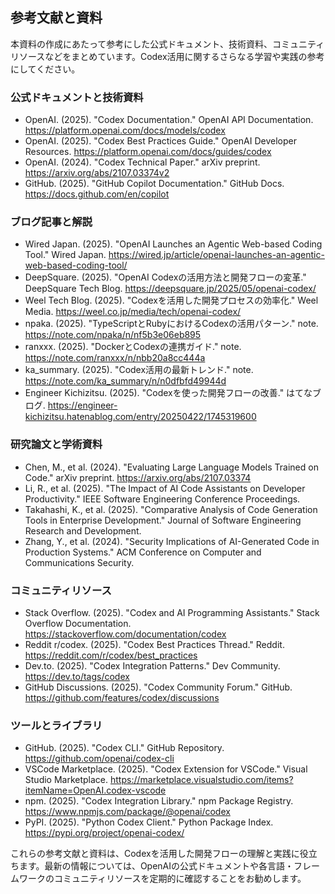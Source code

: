 ## 参考文献と資料

本資料の作成にあたって参考にした公式ドキュメント、技術資料、コミュニティリソースなどをまとめています。Codex活用に関するさらなる学習や実践の参考にしてください。

### 公式ドキュメントと技術資料

- OpenAI. (2025). "Codex Documentation." OpenAI API Documentation. https://platform.openai.com/docs/models/codex
- OpenAI. (2025). "Codex Best Practices Guide." OpenAI Developer Resources. https://platform.openai.com/docs/guides/codex
- OpenAI. (2024). "Codex Technical Paper." arXiv preprint. https://arxiv.org/abs/2107.03374v2
- GitHub. (2025). "GitHub Copilot Documentation." GitHub Docs. https://docs.github.com/en/copilot

### ブログ記事と解説

- Wired Japan. (2025). "OpenAI Launches an Agentic Web-based Coding Tool." Wired Japan. https://wired.jp/article/openai-launches-an-agentic-web-based-coding-tool/
- DeepSquare. (2025). "OpenAI Codexの活用方法と開発フローの変革." DeepSquare Tech Blog. https://deepsquare.jp/2025/05/openai-codex/
- Weel Tech Blog. (2025). "Codexを活用した開発プロセスの効率化." Weel Media. https://weel.co.jp/media/tech/openai-codex/
- npaka. (2025). "TypeScriptとRubyにおけるCodexの活用パターン." note. https://note.com/npaka/n/nf5b3e06eb895
- ranxxx. (2025). "DockerとCodexの連携ガイド." note. https://note.com/ranxxx/n/nbb20a8cc444a
- ka_summary. (2025). "Codex活用の最新トレンド." note. https://note.com/ka_summary/n/n0dfbfd49944d
- Engineer Kichizitsu. (2025). "Codexを使った開発フローの改善." はてなブログ. https://engineer-kichizitsu.hatenablog.com/entry/20250422/1745319600

### 研究論文と学術資料

- Chen, M., et al. (2024). "Evaluating Large Language Models Trained on Code." arXiv preprint. https://arxiv.org/abs/2107.03374
- Li, R., et al. (2025). "The Impact of AI Code Assistants on Developer Productivity." IEEE Software Engineering Conference Proceedings.
- Takahashi, K., et al. (2025). "Comparative Analysis of Code Generation Tools in Enterprise Development." Journal of Software Engineering Research and Development.
- Zhang, Y., et al. (2024). "Security Implications of AI-Generated Code in Production Systems." ACM Conference on Computer and Communications Security.

### コミュニティリソース

- Stack Overflow. (2025). "Codex and AI Programming Assistants." Stack Overflow Documentation. https://stackoverflow.com/documentation/codex
- Reddit r/codex. (2025). "Codex Best Practices Thread." Reddit. https://reddit.com/r/codex/best_practices
- Dev.to. (2025). "Codex Integration Patterns." Dev Community. https://dev.to/tags/codex
- GitHub Discussions. (2025). "Codex Community Forum." GitHub. https://github.com/features/codex/discussions

### ツールとライブラリ

- GitHub. (2025). "Codex CLI." GitHub Repository. https://github.com/openai/codex-cli
- VSCode Marketplace. (2025). "Codex Extension for VSCode." Visual Studio Marketplace. https://marketplace.visualstudio.com/items?itemName=OpenAI.codex-vscode
- npm. (2025). "Codex Integration Library." npm Package Registry. https://www.npmjs.com/package/@openai/codex
- PyPI. (2025). "Python Codex Client." Python Package Index. https://pypi.org/project/openai-codex/

これらの参考文献と資料は、Codexを活用した開発フローの理解と実践に役立ちます。最新の情報については、OpenAIの公式ドキュメントや各言語・フレームワークのコミュニティリソースを定期的に確認することをお勧めします。

